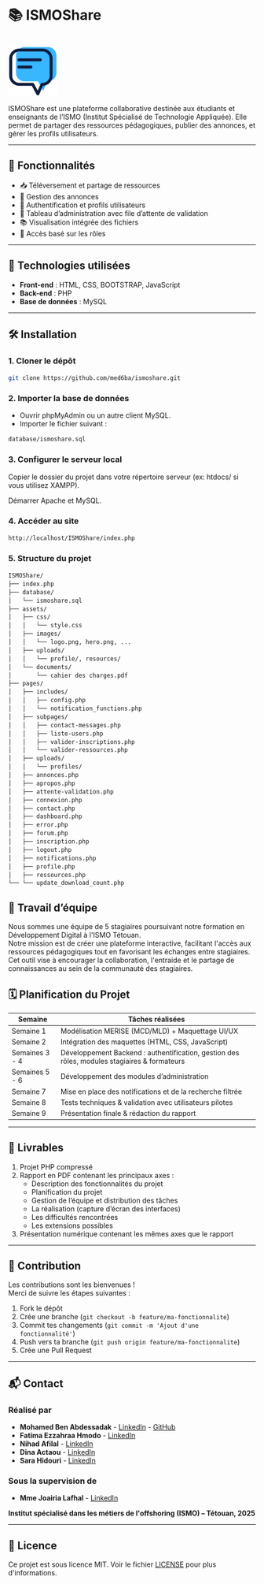 # 📚 ISMOShare
<br>
<img src="assets/images/logo.png" alt="Logo ISMOShare" width="100" />

ISMOShare est une plateforme collaborative destinée aux étudiants et enseignants de l’ISMO (Institut Spécialisé de Technologie Appliquée). Elle permet de partager des ressources pédagogiques, publier des annonces, et gérer les profils utilisateurs.

---

## 🚀 Fonctionnalités

- 📥 Téléversement et partage de ressources  
- 📢 Gestion des annonces  
- 👥 Authentification et profils utilisateurs  
- 📄 Tableau d’administration avec file d’attente de validation  
- 📚 Visualisation intégrée des fichiers  
- 🔐 Accès basé sur les rôles  

---

## 🧱 Technologies utilisées

- **Front-end** : HTML, CSS, BOOTSTRAP, JavaScript
- **Back-end** : PHP
- **Base de données** : MySQL

---

## 🛠 Installation

### 1. Cloner le dépôt

```bash
git clone https://github.com/med6ba/ismoshare.git
```

### 2. Importer la base de données

- Ouvrir phpMyAdmin ou un autre client MySQL.
- Importer le fichier suivant :

```bash
database/ismoshare.sql
```

### 3. Configurer le serveur local

Copier le dossier du projet dans votre répertoire serveur (ex: htdocs/ si vous utilisez XAMPP).

Démarrer Apache et MySQL.

### 4. Accéder au site

```bash
http://localhost/ISMOShare/index.php
```

### 5. Structure du projet

```bash
ISMOShare/
├── index.php
├── database/
│   └── ismoshare.sql
├── assets/
│   ├── css/
│   │   └── style.css
│   ├── images/
│   │   └── logo.png, hero.png, ...
│   ├── uploads/
│   │   └── profile/, resources/
│   └── documents/
│       └── cahier des charges.pdf
├── pages/
│   ├── includes/
│   │   ├── config.php
│   │   └── notification_functions.php
│   ├── subpages/
│   │   ├── contact-messages.php
│   │   ├── liste-users.php
│   │   ├── valider-inscriptions.php
│   │   └── valider-ressources.php
│   ├── uploads/
│   │   └── profiles/
│   ├── annonces.php
│   ├── apropos.php
│   ├── attente-validation.php
│   ├── connexion.php
│   ├── contact.php
│   ├── dashboard.php
│   ├── error.php
│   ├── forum.php
│   ├── inscription.php
│   ├── logout.php
│   ├── notifications.php
│   ├── profile.php
│   ├── ressources.php
└── └── update_download_count.php
```

## 👥 Travail d’équipe

Nous sommes une équipe de 5 stagiaires poursuivant notre formation en Développement Digital à l'ISMO Tétouan.  
Notre mission est de créer une plateforme interactive, facilitant l'accès aux ressources pédagogiques tout en favorisant les échanges entre stagiaires.  
Cet outil vise à encourager la collaboration, l'entraide et le partage de connaissances au sein de la communauté des stagiaires.

## 🗓️ Planification du Projet

| **Semaine**        | **Tâches réalisées**                                                                 |
|--------------------|--------------------------------------------------------------------------------------|
| Semaine 1          | Modélisation MERISE (MCD/MLD) + Maquettage UI/UX                                    |
| Semaine 2          | Intégration des maquettes (HTML, CSS, JavaScript)                                   |
| Semaines 3 - 4     | Développement Backend : authentification, gestion des rôles, modules stagiaires & formateurs |
| Semaines 5 - 6     | Développement des modules d’administration                                           |
| Semaine 7          | Mise en place des notifications et de la recherche filtrée                 |
| Semaine 8          | Tests techniques & validation avec utilisateurs pilotes                             |
| Semaine 9          | Présentation finale & rédaction du rapport    

---

## 📂 Livrables

1. Projet PHP compressé  
2. Rapport en PDF contenant les principaux axes :  
   - Description des fonctionnalités du projet  
   - Planification du projet  
   - Gestion de l’équipe et distribution des tâches  
   - La réalisation (capture d’écran des interfaces)  
   - Les difficultés rencontrées  
   - Les extensions possibles  
3. Présentation numérique contenant les mêmes axes que le rapport

---

## 🤝 Contribution

Les contributions sont les bienvenues !  
Merci de suivre les étapes suivantes :

1. Fork le dépôt
2. Crée une branche (`git checkout -b feature/ma-fonctionnalite`)
3. Commit tes changements (`git commit -m 'Ajout d'une fonctionnalité'`)
4. Push vers ta branche (`git push origin feature/ma-fonctionnalite`)
5. Crée une Pull Request

---

## 📬 Contact

### Réalisé par

- **Mohamed Ben Abdessadak** - <a href="https://www.linkedin.com/in/med6ba/">LinkedIn</a> - <a href="https://github.com/med6ba">GitHub</a>
- **Fatima Ezzahraa Hmodo** - <a href="#">LinkedIn</a>
- **Nihad Afilal** - <a href="#">LinkedIn</a>
- **Dina Actaou** - <a href="#">LinkedIn</a>
- **Sara Hidouri** - <a href="#">LinkedIn</a>

### Sous la supervision de

- **Mme Joairia Lafhal** - <a href="#">LinkedIn</a>

**Institut spécialisé dans les métiers de l'offshoring (ISMO) – Tétouan, 2025**

---

## 📄 Licence

Ce projet est sous licence MIT. Voir le fichier [LICENSE](LICENSE) pour plus d'informations.
